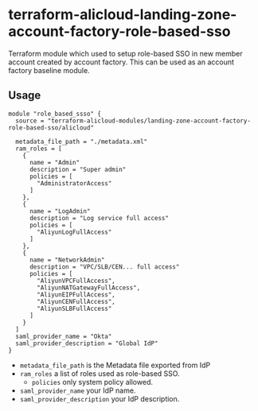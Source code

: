 # terraform-alicloud-landing-zone-account-factory-role-based-sso

Terraform module which used to setup role-based SSO in new member account created by account factory.
This can be used as an account factory baseline module.

## Usage

```
module "role_based_ssso" {
  source = "terraform-alicloud-modules/landing-zone-account-factory-role-based-sso/alicloud"

  metadata_file_path = "./metadata.xml"
  ram_roles = [
    {
      name = "Admin"
      description = "Super admin"
      policies = [
        "AdministratorAccess"
      ]
    },
    {
      name = "LogAdmin"
      description = "Log service full access"
      policies = [
        "AliyunLogFullAccess"
      ]
    },
    {
      name = "NetworkAdmin"
      description = "VPC/SLB/CEN... full access"
      policies = [
        "AliyunVPCFullAccess",
        "AliyunNATGatewayFullAccess",
        "AliyunEIPFullAccess",
        "AliyunCENFullAccess",
        "AliyunSLBFullAccess"
      ]
    }
  ]
  saml_provider_name = "Okta"
  saml_provider_description = "Global IdP"
}
```

* `metadata_file_path` is the Metadata file exported from IdP
* `ram_roles` a list of roles used as role-based SSO.
  * `policies` only system policy allowed.
* `saml_provider_name` your IdP name.
* `saml_provider_description` your IdP description.
